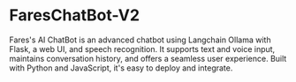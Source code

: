 # FaresChatBot-V2
Fares's AI ChatBot is an advanced chatbot using Langchain Ollama with Flask, a web UI, and speech recognition. It supports text and voice input, maintains conversation history, and offers a seamless user experience. Built with Python and JavaScript, it's easy to deploy and integrate. 
